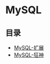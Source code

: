 #  MySQL

## 目录

  * [MySQL-扩展](/study/数据库/MySQL/MySQL-扩展)
  * [MySQL-狂神](/study/数据库/MySQL/MySQL-狂神/README)